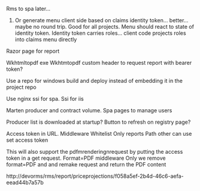 Rms to spa later...

1) Or generate menu client side based on claims identity token... better... maybe no round trip. Good for all projects. Menu should react to state of identity token. Identity token carries roles... client code projects roles into claims menu directly 

Razor page for report

Wkhtmltopdf exe
Wkhtmtopdf custom header to request report with bearer token?


Use a repo for windows build and deploy instead of embedding it in the project repo

Use nginx ssi for spa.
Ssi for iis 

Marten producer and contract volume.
Spa pages to manage users

Producer list is downloaded at startup?
Button to refresh on registry page?

Access token in URL. 
Middleware 
Whitelist Only reports Path
other can use set access token 

This will also support the pdfmrenderingnrequest by putting the access token in a get request.
Format=PDF middleware
Only we remove format=PDF and and remake request and return the PDF content

http://devorms/rms/report/priceprojections/f058a5ef-2b4d-46c6-aefa-eead44b7a57b